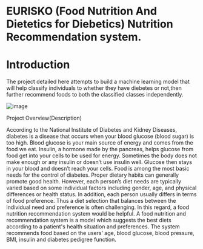 # EURISKO (Food Nutrition And Dietetics for Diebetics) Nutrition Recommendation system.

# Introduction

The project detailed here attempts to build a machine learning model that will help classify individuals to whether they have diebetes or not,then further recommend foods to both the classified classes independently.

![image](https://user-images.githubusercontent.com/98347891/177379136-4407d490-24c1-4404-a234-e4fd9a0b1f63.png)

Project Overview(Description)

According to the National Institute of Diabetes and Kidney Diseases, diabetes is a disease that occurs when your blood glucose (blood sugar) is too high. Blood glucose is your main source of energy and comes from the food we eat. Insulin, a hormone made by the pancreas, helps glucose from food get into your cells to be used for energy. Sometimes the body does not make enough or any insulin or doesn’t use insulin well. Glucose then stays in your blood and doesn’t reach your cells. Food is among the most basic needs for the control of diabetes. Proper dietary habits can generally promote good health. However, each person’s diet needs are typically varied based on some individual factors including gender, age, and physical differences or health status. In addition, each person usually differs in terms of food preference. Thus a diet selection that balances between the individual need and preference is often challenging.
In this regard, a food nutrition recommendation system would be helpful. A food nutrition and recommendation system is a model which suggests the best diets according to a patient's health situation and preferences. The system recommends food based on the users’ age, blood glucose, blood pressure, BMI, insulin and  diabetes pedigree function. 
